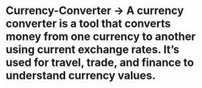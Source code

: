 # Currency-Converter ->  A currency converter is a tool that converts money from one currency to another using current exchange rates. It’s used for travel, trade, and finance to understand currency values.
